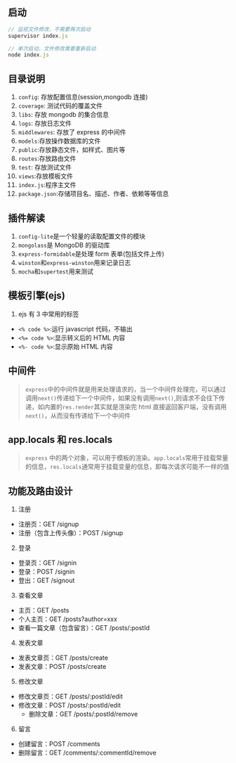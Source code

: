 ﻿## 启动

```js
// 监视文件修改，不需要再次启动
supervisor index.js

// 单次启动，文件修改需要重新启动
node index.js

```

## 目录说明

1. `config`: 存放配置信息(session,mongodb 连接)
2. `coverage`: 测试代码的覆盖文件
3. `libs`: 存放 mongodb 的集合信息
4. `logs`: 存放日志文件
5. `middlewares`: 存放了 express 的中间件
6. `models`:存放操作数据库的文件
7. `public`:存放静态文件，如样式、图片等
8. `routes`:存放路由文件
9. `test`: 存放测试文件
10. `views`:存放模板文件
11. `index.js`:程序主文件
12. `package.json`:存储项目名、描述、作者、依赖等等信息

## 插件解读

1. `config-lite`是一个轻量的读取配置文件的模块
2. `mongolass`是 MongoDB 的驱动库
3. `express-formidable`是处理 form 表单(包括文件上传)
4. `winston`和`express-winston`用来记录日志
5. `mocha`和`supertest`用来测试

## 模板引擎(ejs)

1. ejs 有 3 中常用的标签

- `<% code %>`:运行 javascript 代码，不输出
- `<%= code %>`:显示转义后的 HTML 内容
- `<%- code %>`:显示原始 HTML 内容

## 中间件

> `express`中的中间件就是用来处理请求的，当一个中间件处理完，可以通过调用`next()`传递给下一个中间件，如果没有调用`next()`,则请求不会往下传递，如内置的`res.render`其实就是渲染完 html 直接返回客户端，没有调用`next()`，从而没有传递给下一个中间件

## app.locals 和 res.locals

> `express` 中的两个对象，可以用于模板的渲染。`app.locals`常用于挂载常量的信息，`res.locals`通常用于挂载变量的信息，即每次请求可能不一样的值

## 功能及路由设计

1. 注册

- 注册页：GET /signup
- 注册（包含上传头像）：POST /signup

2. 登录

- 登录页：GET /signin
- 登录：POST /signin
- 登出：GET /signout

3. 查看文章

- 主页：GET /posts
- 个人主页：GET /posts?author=xxx
- 查看一篇文章（包含留言）：GET /posts/:postId

4. 发表文章

- 发表文章页：GET /posts/create
- 发表文章：POST /posts/create

5. 修改文章

- 修改文章页：GET /posts/:postId/edit
- 修改文章：POST /posts/:postId/edit
  - 删除文章：GET /posts/:postId/remove

6. 留言

- 创建留言：POST /comments
- 删除留言：GET /comments/:commentId/remove
